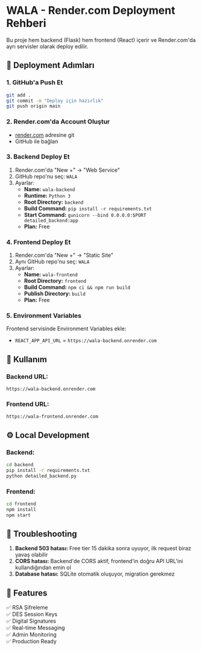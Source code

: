 # WALA - Render.com Deployment Rehberi

Bu proje hem backend (Flask) hem frontend (React) içerir ve Render.com'da ayrı servisler olarak deploy edilir.

## 🚀 Deployment Adımları

### 1. GitHub'a Push Et
```bash
git add .
git commit -m "Deploy için hazırlık"
git push origin main
```

### 2. Render.com'da Account Oluştur
- [render.com](https://render.com) adresine git
- GitHub ile bağlan

### 3. Backend Deploy Et
1. Render.com'da "New +" → "Web Service"
2. GitHub repo'nu seç: `WALA`
3. Ayarlar:
   - **Name:** `wala-backend`
   - **Runtime:** `Python 3`
   - **Root Directory:** `backend`
   - **Build Command:** `pip install -r requirements.txt`
   - **Start Command:** `gunicorn --bind 0.0.0.0:$PORT detailed_backend:app`
   - **Plan:** Free

### 4. Frontend Deploy Et  
1. Render.com'da "New +" → "Static Site"
2. Aynı GitHub repo'nu seç: `WALA`
3. Ayarlar:
   - **Name:** `wala-frontend`
   - **Root Directory:** `frontend`
   - **Build Command:** `npm ci && npm run build`
   - **Publish Directory:** `build`
   - **Plan:** Free

### 5. Environment Variables
Frontend servisinde Environment Variables ekle:
- `REACT_APP_API_URL` = `https://wala-backend.onrender.com`

## 📱 Kullanım

### Backend URL:
```
https://wala-backend.onrender.com
```

### Frontend URL:
```
https://wala-frontend.onrender.com
```

## ⚙️ Local Development

### Backend:
```bash
cd backend
pip install -r requirements.txt
python detailed_backend.py
```

### Frontend:
```bash
cd frontend
npm install
npm start
```

## 🔧 Troubleshooting

1. **Backend 503 hatası:** Free tier 15 dakika sonra uyuyor, ilk request biraz yavaş olabilir
2. **CORS hatası:** Backend'de CORS aktif, frontend'in doğru API URL'ini kullandığından emin ol
3. **Database hatası:** SQLite otomatik oluşuyor, migration gerekmez

## 🎯 Features

✅ RSA Şifreleme  
✅ DES Session Keys  
✅ Digital Signatures  
✅ Real-time Messaging  
✅ Admin Monitoring  
✅ Production Ready 